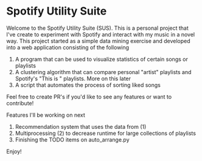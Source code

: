 # Spotify Utility Suite

Welcome to the Spotify Utility Suite (SUS). This is a personal project that I've create to experiment with Spotify and interact with my music in a novel way. This project started as a simple data mining exercise and developed into a web application consisting of the following 

1. A program that can be used to visualize statistics of certain songs or playlists 
2. A clustering algorithm that can compare personal "artist" playlists and Spotify's "This is <Artist>" playlists. More on this later 
3. A script that automates the process of sorting liked songs  

Feel free to create PR's if you'd like to see any features or want to contribute!

Features I'll be working on next

1. Recommendation system that uses the data from (1)
2. Multiprocessing (2) to decrease runtime for large collections of playlists
3. Finishing the TODO items on auto_arrange.py

Enjoy!

